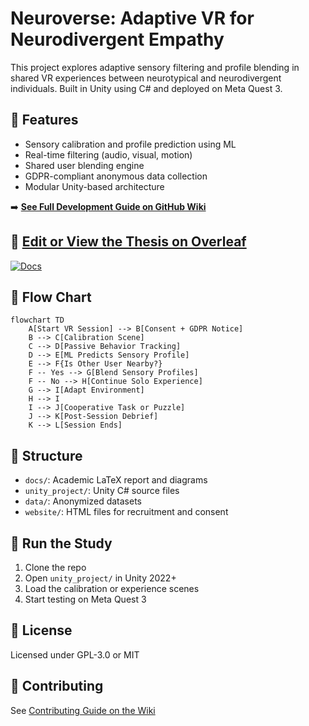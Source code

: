 # Neuroverse: Adaptive VR for Neurodivergent Empathy

This project explores adaptive sensory filtering and profile blending in shared VR experiences between neurotypical and neurodivergent individuals. Built in Unity using C# and deployed on Meta Quest 3.

## 🧠 Features

- Sensory calibration and profile prediction using ML
- Real-time filtering (audio, visual, motion)
- Shared user blending engine
- GDPR-compliant anonymous data collection
- Modular Unity-based architecture

➡️ **[See Full Development Guide on GitHub Wiki](https://github.com/Ziforge/Neuroverse/wiki/Development-Setup-Guide)**


📄 **[Edit or View the Thesis on Overleaf](https://www.overleaf.com/read/nddwcrqrpbcs#c4cd87)**
---

[![Docs](https://img.shields.io/badge/wiki-Documentation-blue?logo=github)](https://github.com/Ziforge/Neuroverse/wiki)

## 🔁 Flow Chart

```mermaid
flowchart TD
    A[Start VR Session] --> B[Consent + GDPR Notice]
    B --> C[Calibration Scene]
    C --> D[Passive Behavior Tracking]
    D --> E[ML Predicts Sensory Profile]
    E --> F{Is Other User Nearby?}
    F -- Yes --> G[Blend Sensory Profiles]
    F -- No --> H[Continue Solo Experience]
    G --> I[Adapt Environment]
    H --> I
    I --> J[Cooperative Task or Puzzle]
    J --> K[Post-Session Debrief]
    K --> L[Session Ends]
```


## 📂 Structure

- `docs/`: Academic LaTeX report and diagrams  
- `unity_project/`: Unity C# source files  
- `data/`: Anonymized datasets  
- `website/`: HTML files for recruitment and consent  

## 🧪 Run the Study

1. Clone the repo  
2. Open `unity_project/` in Unity 2022+  
3. Load the calibration or experience scenes  
4. Start testing on Meta Quest 3  

## 📜 License

Licensed under GPL-3.0 or MIT

## 👥 Contributing

See [Contributing Guide on the Wiki](https://github.com/Ziforge/Neuroverse/wiki/Contributing‐to‐Neuroverse)
